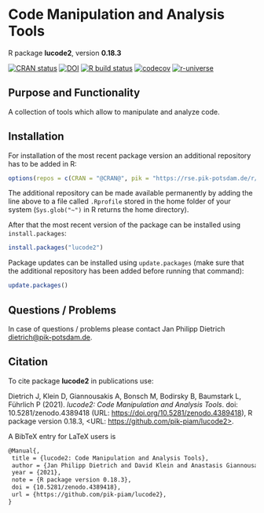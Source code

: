 # Code Manipulation and Analysis Tools

R package **lucode2**, version **0.18.3**

[![CRAN status](https://www.r-pkg.org/badges/version/lucode2)](https://cran.r-project.org/package=lucode2) [![DOI](https://zenodo.org/badge/DOI/10.5281/zenodo.4389418.svg)](https://doi.org/10.5281/zenodo.4389418) [![R build status](https://github.com/pik-piam/lucode2/workflows/check/badge.svg)](https://github.com/pik-piam/lucode2/actions) [![codecov](https://codecov.io/gh/pik-piam/lucode2/branch/master/graph/badge.svg)](https://codecov.io/gh/pik-piam/lucode2) [![r-universe](https://pik-piam.r-universe.dev/badges/lucode2)](https://pik-piam.r-universe.dev/ui#builds)

## Purpose and Functionality

A collection of tools which allow to manipulate and analyze code.


## Installation

For installation of the most recent package version an additional repository has to be added in R:

```r
options(repos = c(CRAN = "@CRAN@", pik = "https://rse.pik-potsdam.de/r/packages"))
```
The additional repository can be made available permanently by adding the line above to a file called `.Rprofile` stored in the home folder of your system (`Sys.glob("~")` in R returns the home directory).

After that the most recent version of the package can be installed using `install.packages`:

```r 
install.packages("lucode2")
```

Package updates can be installed using `update.packages` (make sure that the additional repository has been added before running that command):

```r 
update.packages()
```

## Questions / Problems

In case of questions / problems please contact Jan Philipp Dietrich <dietrich@pik-potsdam.de>.

## Citation

To cite package **lucode2** in publications use:

Dietrich J, Klein D, Giannousakis A, Bonsch M, Bodirsky B, Baumstark L, Führlich P (2021). _lucode2: Code Manipulation and Analysis Tools_. doi: 10.5281/zenodo.4389418 (URL: https://doi.org/10.5281/zenodo.4389418), R package version 0.18.3, <URL: https://github.com/pik-piam/lucode2>.

A BibTeX entry for LaTeX users is

 ```latex
@Manual{,
  title = {lucode2: Code Manipulation and Analysis Tools},
  author = {Jan Philipp Dietrich and David Klein and Anastasis Giannousakis and Markus Bonsch and Benjamin Leon Bodirsky and Lavinia Baumstark and Pascal Führlich},
  year = {2021},
  note = {R package version 0.18.3},
  doi = {10.5281/zenodo.4389418},
  url = {https://github.com/pik-piam/lucode2},
}
```
